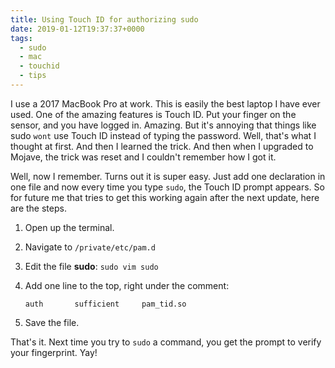 ```yaml
---
title: Using Touch ID for authorizing sudo
date: 2019-01-12T19:37:37+0000
tags:
  - sudo
  - mac
  - touchid
  - tips
---
```

I use a 2017 MacBook Pro at work. This is easily the best laptop I have ever used. One of the amazing features is Touch ID. Put your finger on the sensor, and you have logged in. Amazing. But it's annoying that things like sudo `wont` use Touch ID instead of typing the password. Well, that's what I thought at first. And then I learned the trick. And then when I upgraded to Mojave, the trick was reset and I couldn't remember how I got it.

Well, now I remember. Turns out it is super easy. Just add one declaration in one file and now every time you type `sudo`, the Touch ID prompt appears. So for future me that tries to get this working again after the next update, here are the steps.

1. Open up the terminal.
2. Navigate to `/private/etc/pam.d`
3. Edit the file **sudo**: `sudo vim sudo`
4. Add one line to the top, right under the comment:

    `auth       sufficient     pam_tid.so`
5. Save the file.

That's it. Next time you try to `sudo` a command, you get the prompt to verify your fingerprint. Yay!